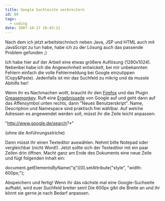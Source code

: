 ```yaml
---
title: Google Suchleiste verbreitern
id: 89
tags:
  - coding
date: 2007-10-17 10:43:21
---
```


Nach dem ich jetzt arbeitstechnisch neben Java, JSP und HTML auch mit JavaScript zu tun habe, habe ich zu der L&#xF6;sung auch das passende Problem gefunden ;)

Ich habe hier auf der Arbeit eine etwas gr&#xF6;&#xDF;ere Aufl&#xF6;sung (1280x1024). Nebenbei habe ich die Angewohnheit entwickelt, bei mir unbekannten Fehlern einfach die volle Fehlermeldung bei Google einzutippen (Copy&amp;Paste). Jedenfalls ist mir das Suchfeld zu mikrig und da musste Abhilfe her!

Wenn ihr es Nachmachen wollt, braucht ihr den [Firefox](http://www.mozilla-europe.org/de/) und das Plugin [Greasemonkey](https://addons.mozilla.org/de/firefox/addon/748). Ruft eine [Ergebnisseite](http://www.google.de/search?q=Fabse) von Google auf und geht dann auf das Affensymbol unten rechts, dann &quot;Neues Benutzerskript&quot;. Name, Description und Namespace sind praktisch frei w&#xE4;hlbar. Auf welche Adressen es angewendet werden soll, m&#xFC;sst ihr die Zeile leicht anpassen:

&quot;http://www.google.de/search?*&quot;

(ohne die Anf&#xFC;hrungsstriche)

Dann m&#xFC;sst ihr einen Texteditor ausw&#xE4;hlen. Nehmt bitte Notepad oder vergleichbar (nicht Word!). Jetzt sollte sich der Texteditior mit ein paar Zeilen drin &#xF6;ffnen. Macht ganz am Ende des Dokuments eine neue Zeile und f&#xFC;gt folgenden Inhalt ein:

document.getElementsByName(&quot;q&quot;)[0].setAttribute(&quot;style&quot;, &quot;width: 600px;&quot;);

Abspeichern und fertig! Wenn ihr das n&#xE4;chste mal eine Google-Suchseite aufhabt, wird euer Suchfeld breiter sein! Die 600px gibt die Breite an und ihr k&#xF6;nnt sie gerne je nach Bedarf anpassen.